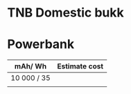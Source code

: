 # TNB Domestic bukk
# Powerbank

| mAh/ Wh     | Estimate cost |
| ----------- | ------------- |
| 10 000 / 35 |               |
|             |               |
